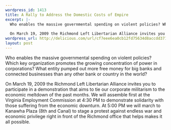 ```yaml
--- 
wordpress_id: 1413
title: A Rally to Address the Domestic Costs of Empire
excerpt: |-
  Who enables the massive governmental spending on violent policies? Which key organization promotes the growing concentration of power in corporations? What entity pumped out more free money for big banks and connected businesses than any other bank or country in the world?
  
  On March 19, 2009 the Richmond Left Libertarian Alliance invites you to participate in a demonstration that aims to tie our corporate militarism to the economic meltdown of the past months. We will assemble first at the Virginia Employment Commission at 4:30 PM to demonstrate solidarity with those suffering from the economic downturn. At 5:00 PM we will march to Kanawha Plaza (8th and Canal) to stage a protest against endless war and economic privilege right in front of the Richmond office that helps makes it all possible.
wordpress_url: http://delicious.com/url/cf7eee6ea0cb12fd75634d8accdd3716#jeremy6d
layout: post
---
```

Who enables the massive governmental spending on violent policies? Which key organization promotes the growing concentration of power in corporations? What entity pumped out more free money for big banks and connected businesses than any other bank or country in the world?

On March 19, 2009 the Richmond Left Libertarian Alliance invites you to participate in a demonstration that aims to tie our corporate militarism to the economic meltdown of the past months. We will assemble first at the Virginia Employment Commission at 4:30 PM to demonstrate solidarity with those suffering from the economic downturn. At 5:00 PM we will march to Kanawha Plaza (8th and Canal) to stage a protest against endless war and economic privilege right in front of the Richmond office that helps makes it all possible.
